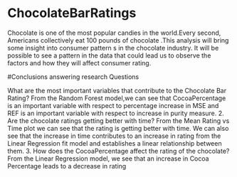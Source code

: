 # ChocolateBarRatings
Chocolate is one of the most popular candies in the world.Every second, Americans collectively eat 100 pounds of chocolate .This analysis will bring some insight into consumer pattern s in the chocolate industry. It will be possible to see a pattern in the data that could lead us to observe the factors and how they will affect consumer rating.

#Conclusions answering research Questions

What are the most important variables that contribute to the Chocolate Bar Rating?
From the Random Forest model,we can see that CocoaPercentage is an important variable with respect
to percentage increase in MSE and REF is an important variable with respect to increase in purity
measure.
2. Are the chocolate ratings getting better with time?
From the Mean Rating vs Time plot we can see that the rating is getting better with time.
We can also see that the increase in time contributes to an increase in rating from the Linear Regression
fit model and establishes a linear relationship between them.
3. How does the CocoaPercentage affect the rating of the chocolate?
From the Linear Regression model, we see that an increase in Cocoa Percentage leads to a decrease in
rating
